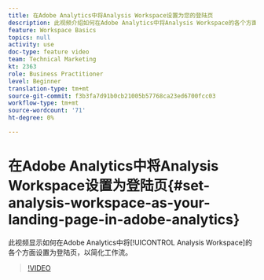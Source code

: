 ```yaml
---
title: 在Adobe Analytics中将Analysis Workspace设置为您的登陆页
description: 此视频介绍如何在Adobe Analytics中将Analysis Workspace的各个方面设置为登陆页以简化工作流。
feature: Workspace Basics
topics: null
activity: use
doc-type: feature video
team: Technical Marketing
kt: 2363
role: Business Practitioner
level: Beginner
translation-type: tm+mt
source-git-commit: f3b3fa7d91b0cb21005b57768ca23ed6700fcc03
workflow-type: tm+mt
source-wordcount: '71'
ht-degree: 0%

---
```



# 在Adobe Analytics中将Analysis Workspace设置为登陆页{#set-analysis-workspace-as-your-landing-page-in-adobe-analytics}

此视频显示如何在Adobe Analytics中将[!UICONTROL Analysis Workspace]的各个方面设置为登陆页，以简化工作流。

>[!VIDEO](https://video.tv.adobe.com/v/25459/?quality=12)
